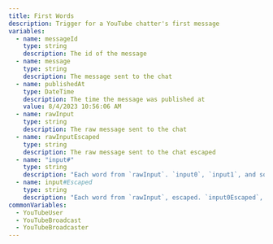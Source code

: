 ```yaml
---
title: First Words
description: Trigger for a YouTube chatter's first message
variables:
  - name: messageId
    type: string
    description: The id of the message
  - name: message
    type: string
    description: The message sent to the chat
  - name: publishedAt
    type: DateTime
    description: The time the message was published at
    value: 8/4/2023 10:56:06 AM
  - name: rawInput
    type: string
    description: The raw message sent to the chat
  - name: rawInputEscaped
    type: string
    description: The raw message sent to the chat escaped
  - name: "input#"
    type: string
    description: "Each word from `rawInput`. `input0`, `input1`, and so on..."
  - name: input#Escaped
    type: string
    description: "Each word from `rawInput`, escaped. `input0Escaped`, `input1Escaped`, and so on..."
commonVariables:
  - YouTubeUser
  - YouTubeBroadcast
  - YouTubeBroadcaster
---
```

